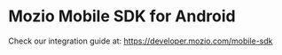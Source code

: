 # Mozio Mobile SDK for Android

Check our integration guide at: https://developer.mozio.com/mobile-sdk
